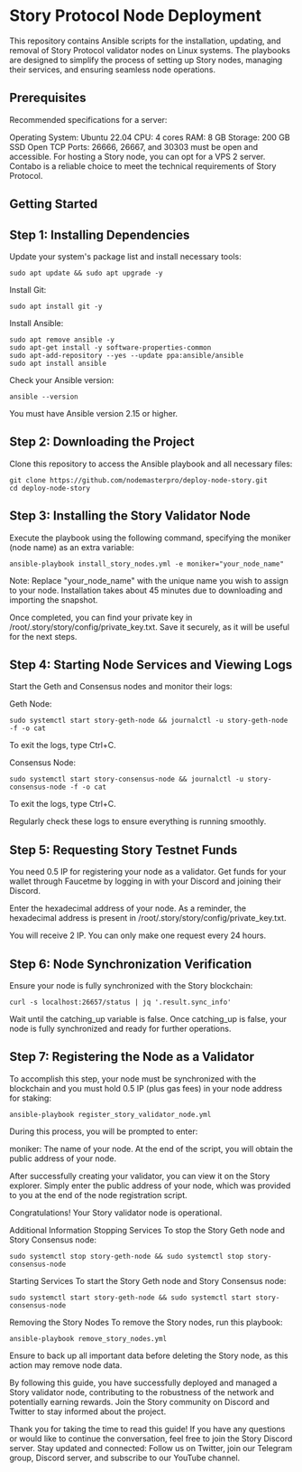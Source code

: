 # Story Protocol Node Deployment
This repository contains Ansible scripts for the installation, updating, and removal of Story Protocol validator nodes on Linux systems. The playbooks are designed to simplify the process of setting up Story nodes, managing their services, and ensuring seamless node operations.

## Prerequisites
Recommended specifications for a server:

Operating System: Ubuntu 22.04
CPU: 4 cores
RAM: 8 GB
Storage: 200 GB SSD
Open TCP Ports: 26666, 26667, and 30303 must be open and accessible.
For hosting a Story node, you can opt for a VPS 2 server. Contabo is a reliable choice to meet the technical requirements of Story Protocol.

## Getting Started
## Step 1: Installing Dependencies
Update your system's package list and install necessary tools:

```
sudo apt update && sudo apt upgrade -y
```
Install Git:

```
sudo apt install git -y
```
Install Ansible:

```
sudo apt remove ansible -y
sudo apt-get install -y software-properties-common
sudo apt-add-repository --yes --update ppa:ansible/ansible
sudo apt install ansible
```
Check your Ansible version:

```
ansible --version
```
You must have Ansible version 2.15 or higher.

## Step 2: Downloading the Project
Clone this repository to access the Ansible playbook and all necessary files:

```
git clone https://github.com/nodemasterpro/deploy-node-story.git
cd deploy-node-story
```
## Step 3: Installing the Story Validator Node
Execute the playbook using the following command, specifying the moniker (node name) as an extra variable:

```
ansible-playbook install_story_nodes.yml -e moniker="your_node_name"
```
Note: Replace "your_node_name" with the unique name you wish to assign to your node. Installation takes about 45 minutes due to downloading and importing the snapshot.

Once completed, you can find your private key in /root/.story/story/config/private_key.txt. Save it securely, as it will be useful for the next steps.

## Step 4: Starting Node Services and Viewing Logs
Start the Geth and Consensus nodes and monitor their logs:

Geth Node:

```
sudo systemctl start story-geth-node && journalctl -u story-geth-node -f -o cat
```
To exit the logs, type Ctrl+C.

Consensus Node:
```
sudo systemctl start story-consensus-node && journalctl -u story-consensus-node -f -o cat
```
To exit the logs, type Ctrl+C.

Regularly check these logs to ensure everything is running smoothly.

## Step 5: Requesting Story Testnet Funds
You need 0.5 IP for registering your node as a validator. Get funds for your wallet through Faucetme by logging in with your Discord and joining their Discord.

Enter the hexadecimal address of your node. As a reminder, the hexadecimal address is present in /root/.story/story/config/private_key.txt.

You will receive 2 IP. You can only make one request every 24 hours.

## Step 6: Node Synchronization Verification
Ensure your node is fully synchronized with the Story blockchain:
```
curl -s localhost:26657/status | jq '.result.sync_info'
```
Wait until the catching_up variable is false. Once catching_up is false, your node is fully synchronized and ready for further operations.

## Step 7: Registering the Node as a Validator
To accomplish this step, your node must be synchronized with the blockchain and you must hold 0.5 IP (plus gas fees) in your node address for staking:

```
ansible-playbook register_story_validator_node.yml
```
During this process, you will be prompted to enter:

moniker: The name of your node.
At the end of the script, you will obtain the public address of your node.

After successfully creating your validator, you can view it on the Story explorer. Simply enter the public address of your node, which was provided to you at the end of the node registration script.

Congratulations! Your Story validator node is operational.

Additional Information
Stopping Services
To stop the Story Geth node and Story Consensus node:

```
sudo systemctl stop story-geth-node && sudo systemctl stop story-consensus-node
```
Starting Services
To start the Story Geth node and Story Consensus node:

```
sudo systemctl start story-geth-node && sudo systemctl start story-consensus-node
```
Removing the Story Nodes
To remove the Story nodes, run this playbook:

```
ansible-playbook remove_story_nodes.yml
```
Ensure to back up all important data before deleting the Story node, as this action may remove node data.

By following this guide, you have successfully deployed and managed a Story validator node, contributing to the robustness of the network and potentially earning rewards. Join the Story community on Discord and Twitter to stay informed about the project.

Thank you for taking the time to read this guide! If you have any questions or would like to continue the conversation, feel free to join the Story Discord server. Stay updated and connected: Follow us on Twitter, join our Telegram group, Discord server, and subscribe to our YouTube channel.